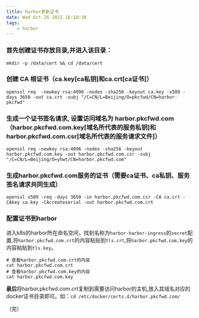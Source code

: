 ```yaml
---
title: harbor更新证书
date: Wed Oct 26 2022 16:10:38
tags:
	- harbor
---
```



### 首先创建证书存放目录,并进入该目录：
```
mkdir -p /data/cert && cd /data/cert
```

### 创建 CA 根证书（ca.key[ca私钥]和ca.crt[ca证书]）
```
openssl req  -newkey rsa:4096 -nodes -sha256 -keyout ca.key -x509 -days 3650 -out ca.crt -subj "/C=CN/L=Beijing/O=pkcfwd/CN=harbor-pkcfwd"
```

### 生成一个证书签名请求, 设置访问域名为 harbor.pkcfwd.com（harbor.pkcfwd.com.key[域名所代表的服务私钥]和harbor.pkcfwd.com.csr[域名所代表的服务请求文件]）
```
openssl req -newkey rsa:4096 -nodes -sha256 -keyout harbor.pkcfwd.com.key -out harbor.pkcfwd.com.csr -subj "/C=CN/L=Beijing/O=yhwt/CN=harbor.pkcfwd.com"
```

### 生成harbor.pkcfwd.com服务的证书（需要ca证书、ca私钥、服务签名请求共同生成）
```
openssl x509 -req -days 3650 -in harbor.pkcfwd.com.csr -CA ca.crt -CAkey ca.key -CAcreateserial -out harbor.pkcfwd.com.crt
```

### 配置证书到harbor
进入k8s的harbor所在命名空间，找到名称为`harbor-harbor-ingress`的`secret`配置,将`harbor.pkcfwd.com.crt`的内容粘贴到`tls.crt`,将`harbor.pkcfwd.com.key`的内容粘贴到`tls.key`。
```
# 查看harbor.pkcfwd.com.crt的内容
cat harbor.pkcfwd.com.crt
# 查看harbor.pkcfwd.com.key的内容
cat harbor.pkcfwd.com.key
```

**最后**将harbor.pkcfwd.com.crt复制到需要访问harbor的主机,放入其域名对应的docker证书目录即可。如：`cd /etc/docker/certs.d/harbor.pkcfwd.com/`


（完）


